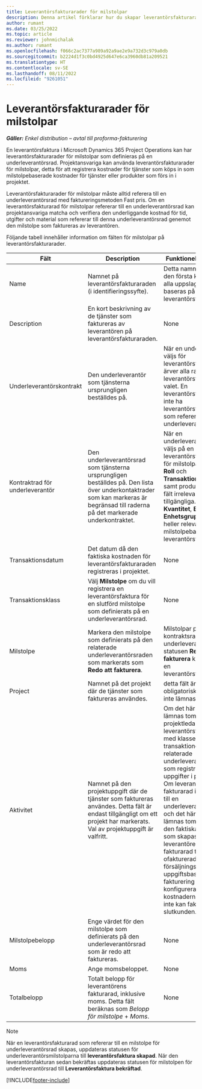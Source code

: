 ```yaml
---
title: Leverantörsfakturarader för milstolpar
description: Denna artikel förklarar hur du skapar leverantörsfakturarader för milstolpar för en underleverantör.
author: rumant
ms.date: 03/25/2022
ms.topic: article
ms.reviewer: johnmichalak
ms.author: rumant
ms.openlocfilehash: f066c2ac7377a989a92a9ae2e9a732d3c979a0db
ms.sourcegitcommit: b2224d1f3c0bd4925d647e6ca3960db81a209521
ms.translationtype: HT
ms.contentlocale: sv-SE
ms.lasthandoff: 08/11/2022
ms.locfileid: "9261051"
---
```

# <a name="vendor-invoice-lines-for-milestones"></a>Leverantörsfakturarader för milstolpar

_**Gäller:** Enkel distribution – avtal till proforma-fakturering_

En leverantörsfaktura i Microsoft Dynamics 365 Project Operations kan har leverantörsfakturarader för milstolpar som definieras på en underleverantörsrad. Projektansvariga kan använda leverantörsfakturarader för milstolpar, detta för att registrera kostnader för tjänster som köps in som milstolpebaserade kostnader för tjänster eller produkter som förs in i projektet.

Leverantörsfakturarader för milstolpar måste alltid referera till en underleverantörsrad med faktureringsmetoden Fast pris. Om en leverantörsfakturarad för milstolpar refererar till en underleverantörsrad kan projektansvariga matcha och verifiera den underliggande kostnad för tid, utgifter och material som refererar till denna underleverantörsrad genemot den milstolpe som faktureras av leverantören.

Följande tabell innehåller information om fälten för milstolpar på leverantörsfakturarader.

| Fält | Description | Funktionellt påverkan |
| --- | --- | --- |
| Name | Namnet på leverantörsfakturaraden (i identifieringssyfte). | Detta namn visas som den första kolumnen i alla uppslag som baseras på leverantörsfakturarader. |
| Description | En kort beskrivning av de tjänster som faktureras av leverantören på leverantörsfakturaraden. | None |
| Underleverantörskontrakt | Den underleverantör som tjänsterna ursprungligen beställdes på. | När en underleverantör väljs för leverantörsfakturan ärver alla rader på leverantörsfakturan det valet. En leverantörsfaktura kan inte ha leverantörsfakturarader som refererar till olika underleverantörer. |
| Kontraktrad för underleverantör | Den underleverantörsrad som tjänsterna ursprungligen beställdes på. Den lista över underkontaktrader som kan markeras är begränsad till raderna på det markerade underkontraktet. | När en underleverantörsrad väljs på en leverantörsfakturarad för milstolpar är fälten **Roll** och **Transaktionskategori** samt produktrelaterade fält irrelevanta och inte tillgängliga. Fälten **Kvantitet**, **Enhet** och **Enhetsgrupp** är inte heller relevanta för milstolpebaserade leverantörsfakturarader. |
| Transaktionsdatum | Det datum då den faktiska kostnaden för leverantörsfakturaraden registreras i projektet. | None |
| Transaktionsklass | Välj **Milstolpe** om du vill registrera en leverantörsfaktura för en slutförd milstolpe som definierats på en underleverantörsrad. | None |
| Milstolpe | Markera den milstolpe som definierats på den relaterade underleverantörsraden som markerats som **Redo att fakturera**. | Milstolpar på kontraktsrader för underleverantör och har statusen **Redo att fakturera** kan väljas på en leverantörsfakturarad. |
| Project | Namnet på det projekt där de tjänster som faktureras användes. | detta fält är obligatoriskt och får inte lämnas tomt. |
| Aktivitet | Namnet på den projektuppgift där de tjänster som faktureras användes. Detta fält är endast tillgängligt om ett projekt har markerats. Val av projektuppgift är valfritt. | Om det här fältet lämnas tomt kan projektledaren matcha leverantörsfakturaraden med klassen för transaktioner på den relaterade underleverantörsraden som registreras för alla uppgifter i projektet. Om leverantörens fakturarad inte refererar till en underleverantörsrad och det här fältet lämnas tomt, länkas inte den faktiska kostnaden som skapas av leverantörens fakturarad till några ofakturerade försäljningsvärden. Om uppgiftsbaserad fakturering har konfigurerats kanske kostnaderna i detta fall inte kan faktureras till slutkunden. |
| Milstolpebelopp | Enge värdet för den milstolpe som definierats på den underleverantörsrad som är redo att faktureras. | None |
| Moms | Ange momsbeloppet. | None |
| Totalbelopp | Totalt belopp för leverantörens fakturarad, inklusive moms. Detta fält beräknas som *Belopp för milstolpe* + *Moms*. | None |

> [!NOTE]
> När en leverantörsfakturarad som refererar till en milstolpe för underleverantörsrad skapas, uppdateras statusen för underleverantörsmilstolparna till **leverantörsfaktura skapad**. När den leverantörsfakturan sedan bekräftas uppdateras statusen för milstolpen för underleverantörsrad till **Leverantörsfaktura bekräftad**.

[!INCLUDE[footer-include](../../includes/footer-banner.md)]
